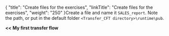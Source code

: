 {
    "title": "Create files for the exercises",
    "linkTitle": "Create files for the exercises",
    "weight": "250"
}Create a file and name it `SALES_report`. Note the path, or put in the default folder `<Transfer_CFT directory>\runtime\pub`.

**&lt;&lt;** **My first transfer flow**
